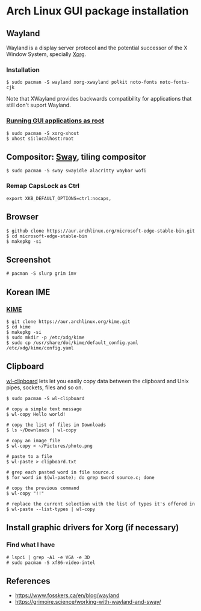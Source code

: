 # Arch Linux GUI package installation

## Wayland

Wayland is a display server protocol and the potential successor of the X Window System, specially [Xorg](https://wiki.archlinux.org/title/Xorg).

### Installation

```
$ sudo pacman -S wayland xorg-xwayland polkit noto-fonts noto-fonts-cjk
```
Note that XWayland provides backwards compatibility for applications that still don't suport Wayland.

### [Running GUI applications as root](https://wiki.archlinux.org/title/Running_GUI_applications_as_root#Wayland)

```
$ sudo pacman -S xorg-xhost
$ xhost si:localhost:root
```

## Compositor: [Sway](https://github.com/swaywm/sway), tiling compositor

```
$ sudo pacman -S sway swayidle alacritty waybar wofi
```

### Remap CapsLock as Ctrl
```
export XKB_DEFAULT_OPTIONS=ctrl:nocaps,
```

## Browser

```
$ github clone https://aur.archlinux.org/microsoft-edge-stable-bin.git
$ cd microsoft-edge-stable-bin
$ makepkg -si
```


## Screenshot
```
# pacman -S slurp grim imv
```



## Korean IME

### [KIME](https://aur.archlinux.org/packages/kime)

```
$ git clone https://aur.archlinux.org/kime.git
$ cd kime
$ makepkg -si
$ sudo mkdir -p /etc/xdg/kime
$ sudo cp /usr/share/doc/kime/default_config.yaml /etc/xdg/kime/config.yaml
```

## Clipboard

[wl-clipboard](https://github.com/bugaevc/wl-clipboard) lets let you easily copy data between the clipboard and Unix pipes, sockets, files and so on.
```
$ sudo pacman -S wl-clipboard

# copy a simple text message
$ wl-copy Hello world!

# copy the list of files in Downloads
$ ls ~/Downloads | wl-copy

# copy an image file
$ wl-copy < ~/Pictures/photo.png

# paste to a file
$ wl-paste > clipboard.txt

# grep each pasted word in file source.c
$ for word in $(wl-paste); do grep $word source.c; done

# copy the previous command
$ wl-copy "!!"

# replace the current selection with the list of types it's offered in
$ wl-paste --list-types | wl-copy
```

## Install graphic drivers for Xorg (if necessary)

### Find what I have
```
# lspci | grep -A1 -e VGA -e 3D
# sudo pacman -S xf86-video-intel
```


## References

- https://www.fosskers.ca/en/blog/wayland
- https://grimoire.science/working-with-wayland-and-sway/ 
